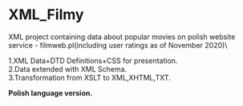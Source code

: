 # XML_Filmy
XML project containing data about popular movies on polish website service - filmweb.pl(including user ratings as of November 2020)\

1.XML Data+DTD Definitions+CSS for presentation.\
2.Data extended with XML Schema.\
3.Transformation from XSLT to XML,XHTML,TXT.

**Polish language version.**

